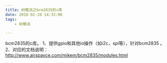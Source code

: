 ```yaml
---
title: 树莓派之bcm2835的c库
date: 2018-02-28 14:33:08
tags:
	- 树莓派

---
```




bcm2835的c库。
1、提供gpio和其他io操作（如i2c，spi等），针对bcm2835 。
2、对应的文档说明：
http://www.airspayce.com/mikem/bcm2835/modules.html